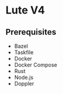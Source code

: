 # Lute V4

## Prerequisites

- Bazel
- Taskfile
- Docker
- Docker Compose
- Rust
- Node.js
- Doppler
